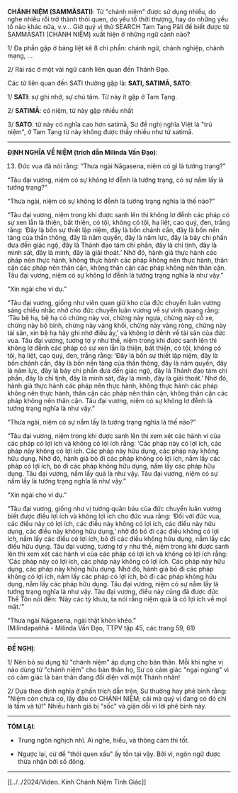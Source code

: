 **CHÁNH NIỆM (SAMMĀSATI)**: Từ "chánh niệm" được sử dụng nhiều, do nghe nhiều rồi trở thành thói quen, do yếu tố thời thượng, hay do những yếu tố nào khác nữa, v.v... Giờ quý vị thử SEARCH Tam Tạng Pāli để biết được từ SAMMĀSATI (CHÁNH NIỆM) xuất hiện ở những ngữ cảnh nào?

1/ Đa phần gặp ở bảng liệt kê 8 chi phần: chánh ngữ, chánh nghiệp, chánh mạng, ...

2/ Rải rác ở một vài ngữ cảnh liên quan đến Thánh Đạo.

Các từ liên quan đến SATI thường gặp là: **SATI, SATIMĀ, SATO**:

1/ **SATI**: sự ghi nhớ, sự chú tâm. Từ này ít gặp ở Tam Tạng.

2/ **SATIMĀ**: có niệm, từ này gặp nhiều nhất

3/ **SATO**: từ này có nghĩa cao hơn satimā, Sư đề nghị nghĩa Việt là "trú niệm", ở Tam Tạng từ này không được thấy nhiều như từ satimā.

-------------

**ĐỊNH NGHĨA VỀ NIỆM (**trích dẫn Milinda Vấn Đạo**)**:

13. Đức vua đã nói rằng: “Thưa ngài Nāgasena, niệm có gì là tướng trạng?”

“Tâu đại vương, niệm có sự không lơ đễnh là tướng trạng, có sự nắm lấy là tướng trạng?”

“Thưa ngài, niệm có sự không lơ đễnh là tướng trạng nghĩa là thế nào?”

“Tâu đại vương, niệm trong khi được sanh lên thì không lơ đễnh các pháp có sự xen lẫn là thiện, bất thiện, có tội, không có tội, hạ liệt, cao quý, đen, trắng rằng: ‘Đây là bốn sự thiết lập niệm, đây là bốn chánh cần, đây là bốn nền tảng của thần thông, đây là năm quyền, đây là năm lực, đây là bảy chi phần đưa đến giác ngộ, đây là Thánh đạo tám chi phần, đây là chỉ tịnh, đây là minh sát, đây là minh, đây là giải thoát.’ Nhờ đó, hành giả thực hành các pháp nên thực hành, không thực hành các pháp không nên thực hành, thân cận các pháp nên thân cận, không thân cận các pháp không nên thân cận. Tâu đại vương, niệm có sự không lơ đễnh là tướng trạng nghĩa là như vậy.”

“Xin ngài cho ví dụ.”

“Tâu đại vương, giống như viên quan giữ kho của đức chuyển luân vương sáng chiều nhắc nhở cho đức chuyển luân vương về sự vinh quang rằng: ‘Tâu bệ hạ, bệ hạ có chừng này voi, chừng này ngựa, chừng này cỗ xe, chừng này bộ binh, chừng này vàng khối, chừng này vàng ròng, chừng này tài sản, xin bệ hạ hãy ghi nhớ điều ấy,’ và không lơ đễnh về tài sản của đức vua. Tâu đại vương, tương tợ y như thế, niệm trong khi được sanh lên thì không lơ đễnh các pháp có sự xen lẫn là thiện, bất thiện, có tội, không có tội, hạ liệt, cao quý, đen, trắng rằng: ‘Đây là bốn sự thiết lập niệm, đây là bốn chánh cần, đây là bốn nền tảng của thần thông, đây là năm quyền, đây là năm lực, đây là bảy chi phần đưa đến giác ngộ, đây là Thánh đạo tám chi phần, đây là chỉ tịnh, đây là minh sát, đây là minh, đây là giải thoát.’ Nhờ đó, hành giả thực hành các pháp nên thực hành, không thực hành các pháp không nên thực hành, thân cận các pháp nên thân cận, không thân cận các pháp không nên thân cận. Tâu đại vương, niệm có sự không lơ đễnh là tướng trạng nghĩa là như vậy.”

“Thưa ngài, niệm có sự nắm lấy là tướng trạng nghĩa là thế nào?”

“Tâu đại vương, niệm trong khi được sanh lên thì xem xét các hành vi của các pháp có lợi ích và không có lợi ích rằng: ‘Các pháp này có lợi ích, các pháp này không có lợi ích. Các pháp này hữu dụng, các pháp này không hữu dụng. Nhờ đó, hành giả bỏ đi các pháp không có lợi ích, nắm lấy các pháp có lợi ích, bỏ đi các pháp không hữu dụng, nắm lấy các pháp hữu dụng. Tâu đại vương, nắm lấy quả là như vậy. Tâu đại vương, niệm có sự nắm lấy là tướng trạng nghĩa là như vậy.”

“Xin ngài cho ví dụ.”

“Tâu đại vương, giống như vị tướng quân báu của đức chuyển luân vương biết được điều lợi ích và không lợi ích cho đức vua rằng: ‘Đối với đức vua, các điều này có lợi ích, các điều này không có lợi ích, các điều này hữu dụng, các điều này không hữu dụng,’ nhờ đó bỏ đi các điều không có lợi ích, nắm lấy các điều có lợi ích, bỏ đi các điều không hữu dụng, nắm lấy các điều hữu dụng. Tâu đại vương, tương tợ y như thế, niệm trong khi được sanh lên thì xem xét các hành vi của các pháp có lợi ích và không có lợi ích rằng: ‘Các pháp này có lợi ích, các pháp này không có lợi ích. Các pháp này hữu dụng, các pháp này không hữu dụng. Nhờ đó, hành giả bỏ đi các pháp không có lợi ích, nắm lấy các pháp có lợi ích, bỏ đi các pháp không hữu dụng, nắm lấy các pháp hữu dụng. Tâu đại vương, niệm có sự nắm lấy là tướng trạng nghĩa là như vậy. Tâu đại vương, điều này cũng đã được đức Thế Tôn nói đến: ‘Này các tỳ khưu, ta nói rằng niệm quả là có lợi ích về mọi mặt.’”

“Thưa ngài Nāgasena, ngài thật khôn khéo.”  
(Milindapañhā - Milinda Vấn Đạo, TTPV tập 45, các trang 59, 61)

-----------

**ĐỀ NGHỊ**:

1/ Nên bỏ sủ dụng từ "chánh niệm" áp dụng cho bản thân. Mỗi khi nghe vị nào dùng từ "chánh niệm" cho bản thân họ, Sư có cảm giác "ngại ngùng" vì có cảm giác là bản thân đang đối diện với một Thánh nhân!

2/ Dựa theo định nghĩa ở phần trích dẫn trên, Sư thường hay phê bình rằng: "Niệm còn chưa có, lấy đâu có CHÁNH NIỆM; cái mà quý vị đang có đó chỉ là tầm và tứ!" Nhiều hành giả bị "sốc" và giận dỗi vì lời phê bình này.

---------

**TÓM LẠI**:

- Trung ngôn nghịch nhĩ. Ai nghe, hiểu, và thông cảm thì tốt.
    
- Ngược lại, cứ để "thói quen xấu" ấy tồn tại vậy. Bởi vì, ngôn ngữ được thừa nhận bởi số đông.


---
[[../../2024/Video. Kinh Chánh Niệm Tỉnh Giác]]